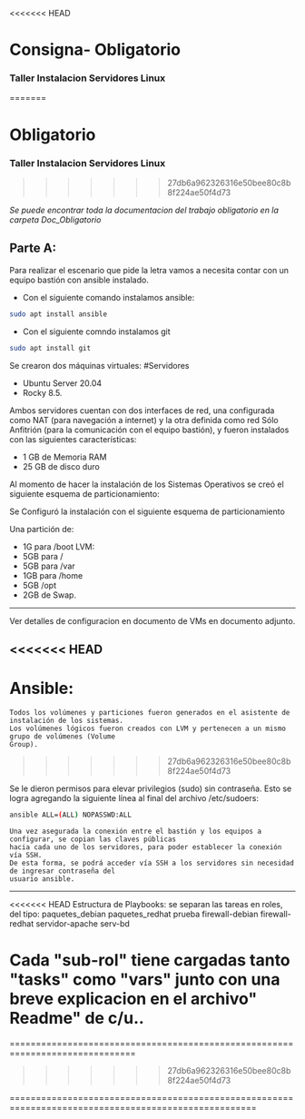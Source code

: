 <<<<<<< HEAD
#             Consigna- Obligatorio 
### Taller Instalacion Servidores Linux
=======
#              Obligatorio 
### Taller Instalacion Servidores Linux  
>>>>>>> 27db6a962326316e50bee80c8b8f224ae50f4d73


_Se puede encontrar toda la documentacion del trabajo obligatorio en la carpeta Doc_Obligatorio_

## Parte A:

Para realizar el escenario que pide la letra vamos a necesita contar con un equipo bastión con ansible instalado.
- Con el siguiente comando instalamos ansible: 
```bash
sudo apt install ansible
```
- Con el siguiente comndo instalamos git
```bash
sudo apt install git
```
Se crearon dos máquinas virtuales:
#Servidores
- Ubuntu Server 20.04 
- Rocky 8.5.

Ambos servidores cuentan con dos interfaces de red, una configurada como NAT 
(para navegación a internet) y la otra definida como red Sólo Anfitrión (para la comunicación con el equipo bastión), y fueron instalados con las siguientes características:

- 1 GB de Memoria RAM
- 25 GB de disco duro

Al momento de hacer la instalación de los Sistemas Operativos se creó el siguiente esquema de particionamiento:

Se Configuró la instalación con el siguiente esquema de particionamiento

Una partición de:
- 1G para /boot
LVM:
- 5GB para /
- 5GB para /var
- 1GB para /home
- 5GB /opt
- 2GB de Swap.
---------------------------------------------------------------------------------------------------
Ver detalles de configuracion en documento de VMs en documento adjunto.

<<<<<<< HEAD
---------------------------------------------------------------------------------------------------
Ansible:
=======
~~~
Todos los volúmenes y particiones fueron generados en el asistente de instalación de los sistemas. 
Los volúmenes lógicos fueron creados con LVM y pertenecen a un mismo grupo de volúmenes (Volume
Group).
~~~
>>>>>>> 27db6a962326316e50bee80c8b8f224ae50f4d73

Se le dieron permisos para elevar privilegios (sudo) sin contraseña. Esto se logra
agregando la siguiente línea al final del archivo /etc/sudoers:
```bash
ansible ALL=(ALL) NOPASSWD:ALL
```
~~~
Una vez asegurada la conexión entre el bastión y los equipos a configurar, se copian las claves públicas
hacia cada uno de los servidores, para poder establecer la conexión vía SSH.
De esta forma, se podrá acceder vía SSH a los servidores sin necesidad de ingresar contraseña del
usuario ansible.
~~~

----------------------------------------------------------------------------------------------------

<<<<<<< HEAD
Estructura de Playbooks:
se separan las tareas en roles, del tipo:
paquetes_debian  paquetes_redhat  prueba   firewall-debian  firewall-redhat  servidor-apache  serv-bd

Cada "sub-rol" tiene  cargadas tanto "tasks" como "vars" junto con una breve explicacion en el archivo" Readme" de c/u.. 
=======
==============================================================================
>>>>>>> 27db6a962326316e50bee80c8b8f224ae50f4d73



=====================================================================================================
